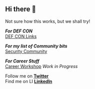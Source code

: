 ## Hi there 👋  

Not sure how this works, but we shall try!  

***For DEF CON***    
[DEF CON Links](https://github.com/AngusRed/DEF-CON-Links)  

***For my list of Community bits***  
[Security Community](https://github.com/AngusRed/Security-Community-Involvement) 

***For Career Stuff***  
[Career Workshop](https://github.com/AngusRed/Career-Workshop) *Work in Progress*

Follow me on [**Twitter**](https://twitter.com/AngusRedBlue)  
Find me on LI [**LinkedIn**](https://www.linkedin.com/in/chwroth/)  

<!--
**AngusRed/AngusRed** is a ✨ _special_ ✨ repository because its `README.md` (this file) appears on your GitHub profile.

Here are some ideas to get you started:

- 🔭 I’m currently working on ... this repo
- 🌱 I’m currently learning ...
- 👯 I’m looking to collaborate on ...
- 🤔 I’m looking for help with ...
- 💬 Ask me about ...
- 📫 How to reach me: ...
- 😄 Pronouns: ...
- ⚡ Fun fact: ...
-->
